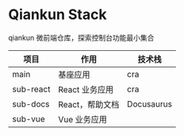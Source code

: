 # Qiankun Stack

qiankun 微前端仓库，探索控制台功能最小集合

| 项目      | 作用            | 技术栈     |
| --------- | --------------- | ---------- |
| main      | 基座应用        | cra        |
| sub-react | React 业务应用  | cra        |
| sub-docs  | React，帮助文档 | Docusaurus |
| sub-vue   | Vue 业务应用    |            |


